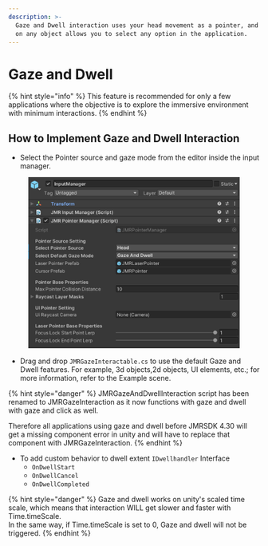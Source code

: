 ```yaml
---
description: >-
  Gaze and Dwell interaction uses your head movement as a pointer, and focusing
  on any object allows you to select any option in the application.
---
```


# Gaze and Dwell

{% hint style="info" %}
This feature is recommended for only a few applications where the objective is to explore the immersive environment with minimum interactions.&#x20;
{% endhint %}

## How to Implement Gaze and Dwell Interaction&#x20;

* Select the Pointer source and gaze mode from the editor inside the input manager.

<figure><img src="../../.gitbook/assets/image (64).png" alt=""><figcaption></figcaption></figure>

* Drag and drop `JMRGazeInteractable.cs` to use the default Gaze and Dwell features. For example, 3d objects,2d objects, UI elements, etc.; for more information, refer to the Example scene.

{% hint style="danger" %}
JMRGazeAndDwellInteraction script has been renamed to JMRGazeInteraction as it now functions with gaze and dwell with gaze and click as well.

Therefore all applications using gaze and dwell before JMRSDK 4.30 will get a missing component error in unity and will have to replace that component with JMRGazeInteraction.
{% endhint %}

* To add custom behavior to dwell extent `IDwellhandler` Interface
  * `OnDwellStart`
  * `OnDwellCancel`
  * `OnDwellCompleted`

{% hint style="danger" %}
Gaze and dwell works on unity's scaled time scale, which means that interaction WILL get slower and faster with Time.timeScale.\
In the same way, if Time.timeScale is set to 0, Gaze and dwell will not be triggered.
{% endhint %}

